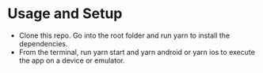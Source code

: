 # Usage and Setup

- Clone this repo. Go into the root folder and run yarn to install the dependencies.
- From the terminal, run yarn start and yarn android or yarn ios to execute the app on a device or emulator.
